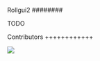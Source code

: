 Rollgui2
########

TODO

Contributors
++++++++++++

<a href="https://github.com/buxx/rollgui2/graphs/contributors">
  <img src="https://contrib.rocks/image?repo=buxx/rollgui2" />
</a>
